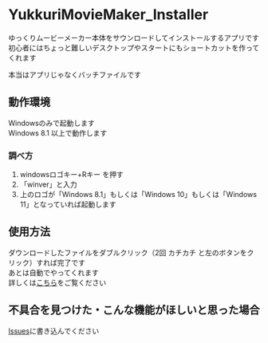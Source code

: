 # YukkuriMovieMaker_Installer
ゆっくりムービーメーカー本体をサウンロードしてインストールするアプリです  
初心者にはちょっと難しいデスクトップやスタートにもショートカットを作ってくれます  

本当はアプリじゃなくバッチファイルです  
## 動作環境
Windowsのみで起動します  
Windows 8.1 以上で動作します  
### 調べ方
1. windowsロゴキー+Rキー を押す
2. 「winver」と入力
3. 上のロゴが「Windows 8.1」もしくは「Windows 10」もしくは「Windows 11」となっていれば起動します
## 使用方法
ダウンロードしたファイルをダブルクリック（2回 カチカチ と左のボタンをクリック）すれば完了です  
あとは自動でやってくれます  
詳しくは[こちら](https://sakuzyokun.github.io/YukkuriMovieMaker_Installer)をご覧ください
## 不具合を見つけた・こんな機能がほしいと思った場合
[Issues](https://github.com/sakuzyokun/YukkuriMovieMaker_Installer/issues)に書き込んでください

